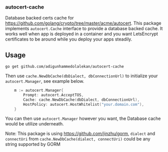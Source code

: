 ### autocert-cache
Database backed certs cache for https://github.com/golang/crypto/tree/master/acme/autocert. This package implements `autocert.Cache` interface to provide a database backed cache. It works well when app is deployed in a container and you want LetsEncrypt certificates to be around while you deploy your apps steadily.


## Usage
`go get github.com/adigunhammedolalekan/autocert-cache`

Then use `cache.NewDbCache(dbDialect, dbConnectionUrl)` to initialize your `autocert.Manager`, see example below.


```Go
    m := autocert.Manager{
	    Prompt: autocert.AcceptTOS,
	    Cache: cache.NewDbCache(dbDialect, dbConnectionUrl),
	    HostPolicy: autocert.HostWhitelist("your.domain.com"),
    }
```

You can then use `autocert.Manager` however you want, the Database cache would be utilize underneath.

Note: This package is using https://github.com/jinzhu/gorm, `dialect` and `connectUri` from `cache.NewDbCache(dialect, connectUri)` could be any string supported by GORM